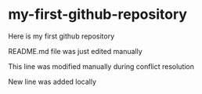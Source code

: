 # my-first-github-repository
Here is my first github repository

README.md file was just edited manually

This line was modified manually during conflict resolution

New line was added locally
